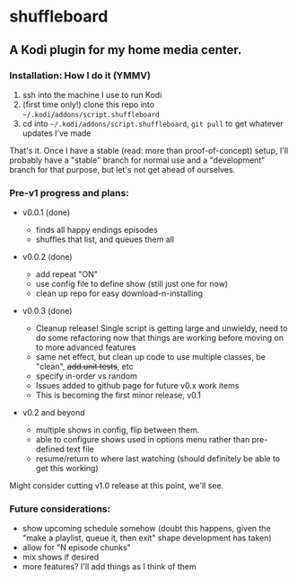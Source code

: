 # shuffleboard

## A Kodi plugin for my home media center.

### Installation: How I do it (YMMV)
1. ssh into the machine I use to run Kodi
2. (first time only!) clone this repo into `~/.kodi/addons/script.shuffleboard`
3. cd into `~/.kodi/addons/script.shuffleboard`, `git pull` to get whatever updates I've made

That's it. Once I have a stable (read: more than proof-of-concept) setup, I'll probably have a "stable" branch for normal use and a "development" branch for that purpose, but let's not get ahead of ourselves.

### Pre-v1 progress and plans:
* v0.0.1 (done)
  * finds all happy endings episodes
  * shuffles that list, and queues them all

* v0.0.2 (done)
  * add repeat "ON"
  * use config file to define show (still just one for now)
  * clean up repo for easy download-n-installing

* v0.0.3 (done)
    * Cleanup release! Single script is getting large and unwieldy, need to do some refactoring now that things are working before moving on to more advanced features
    * same net effect, but clean up code to use multiple classes, be "clean", ~~add unit tests~~, etc
    * specify in-order vs random
    * Issues added to github page for future v0.x work items
    * This is becoming the first minor release, v0.1

* v0.2 and beyond
    * multiple shows in config, flip between them.
    * able to configure shows used in options menu rather than pre-defined text file
    * resume/return to where last watching (should definitely be able to get this working)

Might consider cutting v1.0 release at this point, we'll see.

### Future considerations:
* show upcoming schedule somehow (doubt this happens, given the "make a playlist, queue it, then exit" shape development has taken)
* allow for "N episode chunks"
* mix shows if desired
* more features? I'll add things as I think of them
